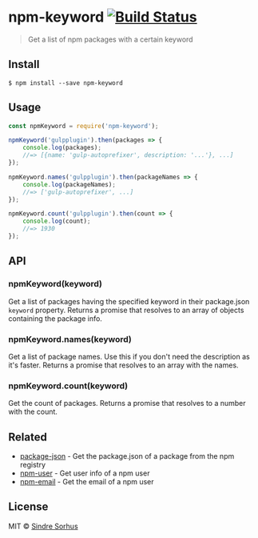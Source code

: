 # npm-keyword [![Build Status](https://travis-ci.org/sindresorhus/npm-keyword.svg?branch=master)](https://travis-ci.org/sindresorhus/npm-keyword)

> Get a list of npm packages with a certain keyword


## Install

```
$ npm install --save npm-keyword
```


## Usage

```js
const npmKeyword = require('npm-keyword');

npmKeyword('gulpplugin').then(packages => {
	console.log(packages);
	//=> [{name: 'gulp-autoprefixer', description: '...'}, ...]
});

npmKeyword.names('gulpplugin').then(packageNames => {
	console.log(packageNames);
	//=> ['gulp-autoprefixer', ...]
});

npmKeyword.count('gulpplugin').then(count => {
	console.log(count);
	//=> 1930
});
```


## API

### npmKeyword(keyword)

Get a list of packages having the specified keyword in their package.json `keyword` property. Returns a promise that resolves to an array of objects containing the package info.

### npmKeyword.names(keyword)

Get a list of package names. Use this if you don't need the description as it's faster. Returns a promise that resolves to an array with the names.

### npmKeyword.count(keyword)

Get the count of packages. Returns a promise that resolves to a number with the count.


## Related

- [package-json](https://github.com/sindresorhus/package-json) - Get the package.json of a package from the npm registry
- [npm-user](https://github.com/sindresorhus/npm-user) - Get user info of a npm user
- [npm-email](https://github.com/sindresorhus/npm-email) - Get the email of a npm user


## License

MIT © [Sindre Sorhus](http://sindresorhus.com)
